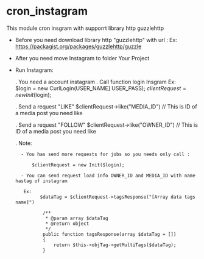 # cron_instagram
This module cron insgram with supporrt library http guzzlehttp

- Before you need download library http "guzzlehttp" with url :
 Ex: https://packagist.org/packages/guzzlehttp/guzzle

- After you need move Instagram to folder Your Project 

- Run Instagram:
    
    . You need a account instagram
    . Call function login Insgram
        Ex:  
         $login = new CurlLogin(USER_NAME] USER_PASS);
         $clientRequest = new Init($login);
         
    . Send a request "LIKE"
         $clientRequest->like("MEDIA_ID") // This is ID of a media post you need like
    
    . Send a request "FOLLOW"
       $clientRequest->like("OWNER_ID") // This is ID of a media post you need like    
    
    . Note: 
            
        - You has send more requests for jobs so you needs only call :

            $clientRequest = new Init($login);
            
        - You can send request load info OWNER_ID and MEDIA_ID with name hastag of instagram
     
         Ex: 
               $dataTag = $clientRequest->tagsResponse("[Array data tags name]")    
        
                /**
                 * @param array $dataTag
                 * @return object
                 */
                public function tagsResponse(array $dataTag = [])
                {
                    return $this->objTag->getMultiTags($dataTag);
                }
        